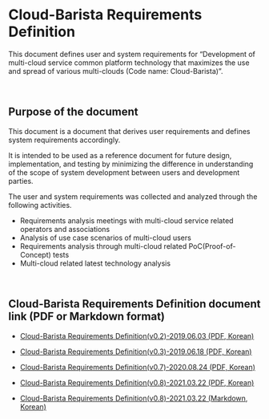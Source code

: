 # Cloud-Barista Requirements Definition

This document defines user and system requirements for “Development of multi-cloud service common platform technology that maximizes the use and spread of various multi-clouds (Code name: Cloud-Barista)”.

<br>

## Purpose of the document
This document is a document that derives user requirements and defines system requirements accordingly.

It is intended to be used as a reference document for future design, implementation, and testing by minimizing the difference in understanding of the scope of system development between users and development parties.

The user and system requirements was collected and analyzed through the following activities.

- Requirements analysis meetings with multi-cloud service related operators and associations 
- Analysis of use case scenarios of multi-cloud users
- Requirements analysis through multi-cloud related PoC(Proof-of-Concept) tests
- Multi-cloud related latest technology analysis

<br>

## Cloud-Barista Requirements Definition document link (PDF or Markdown format)

- [Cloud-Barista Requirements Definition(v0.2)-2019.06.03 (PDF, Korean)](./(Cloud-Barista)Requirements(V0.2)-2019.06.03.pdf "Cloud-Barista Requirements(v0.2) (PDF)")

- [Cloud-Barista Requirements Definition(v0.3)-2019.06.18 (PDF, Korean)](./(Cloud-Barista)Requirements(V0.3)-2019.06.18.pdf "Cloud-Barista Requirements(v0.3) (PDF)")

- [Cloud-Barista Requirements Definition(v0.7)-2020.08.24 (PDF, Korean)](./(Cloud-Barista)Requirements(V0.7)-2020.08.24.pdf "Cloud-Barista Requirements(v0.7) (PDF)")

- [Cloud-Barista Requirements Definition(v0.8)-2021.03.22 (PDF, Korean)](./(Cloud-Barista)Requirements(V0.8)-2021.03.22.pdf "Cloud-Barista Requirements(v0.8) (PDF)")

- [Cloud-Barista Requirements Definition(v0.8)-2021.03.22 (Markdown, Korean)](./(Cloud-Barista)Requirements(V0.8)-2021.03.22.md "Cloud-Barista Requirements(v0.8) (Markdown)")

<br>
